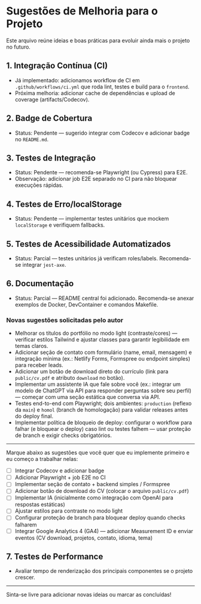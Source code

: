 # Sugestões de Melhoria para o Projeto

Este arquivo reúne ideias e boas práticas para evoluir ainda mais o projeto no futuro.

## 1. Integração Contínua (CI)
- Já implementado: adicionamos workflow de CI em `.github/workflows/ci.yml` que roda lint, testes e build para o `frontend`.
 - Próxima melhoria: adicionar cache de dependências e upload de coverage (artifacts/Codecov).

## 2. Badge de Cobertura
- Status: Pendente — sugerido integrar com Codecov e adicionar badge no `README.md`.

## 3. Testes de Integração
- Status: Pendente — recomenda-se Playwright (ou Cypress) para E2E.
 - Observação: adicionar job E2E separado no CI para não bloquear execuções rápidas.

## 4. Testes de Erro/localStorage
- Status: Pendente — implementar testes unitários que mockem `localStorage` e verifiquem fallbacks.

## 5. Testes de Acessibilidade Automatizados
- Status: Parcial — testes unitários já verificam roles/labels. Recomenda-se integrar `jest-axe`.

## 6. Documentação
- Status: Parcial — README central foi adicionado. Recomenda-se anexar exemplos de Docker, DevContainer e comandos Makefile.

### Novas sugestões solicitadas pelo autor

- Melhorar os títulos do portfólio no modo light (contraste/cores) — verificar estilos Tailwind e ajustar classes para garantir legibilidade em temas claros.
- Adicionar seção de contato com formulário (name, email, mensagem) e integração mínima (ex.: Netlify Forms, Formspree ou endpoint simples) para receber leads.
- Adicionar um botão de download direto do currículo (link para `public/cv.pdf` e atributo `download` no botão).
- Implementar um assistente IA que fale sobre você (ex.: integrar um modelo de ChatGPT via API para responder perguntas sobre seu perfil) — começar com uma seção estática que conversa via API.
- Testes end-to-end com Playwright; dois ambientes: `production` (reflexo da `main`) e `homol` (branch de homologação) para validar releases antes do deploy final.
- Implementar política de bloqueio de deploy: configurar o workflow para falhar (e bloquear o deploy) caso lint ou testes falhem — usar proteção de branch e exigir checks obrigatórios.

---

Marque abaixo as sugestões que você quer que eu implemente primeiro e eu começo a trabalhar nelas:

- [ ] Integrar Codecov e adicionar badge
- [ ] Adicionar Playwright + job E2E no CI
- [ ] Implementar seção de contato + backend simples / Formspree
- [ ] Adicionar botão de download do CV (colocar o arquivo `public/cv.pdf`)
- [ ] Implementar IA (inicialmente como integração com OpenAI para respostas estáticas)
- [ ] Ajustar estilos para contraste no modo light
- [ ] Configurar proteção de branch para bloquear deploy quando checks falharem
 - [ ] Integrar Google Analytics 4 (GA4) — adicionar Measurement ID e enviar eventos (CV download, projetos, contato, idioma, tema)

## 7. Testes de Performance
- Avaliar tempo de renderização dos principais componentes se o projeto crescer.

---

Sinta-se livre para adicionar novas ideias ou marcar as concluídas!
